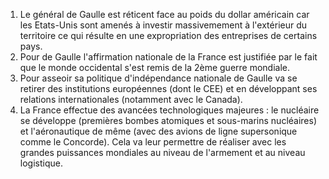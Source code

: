 1. Le général de Gaulle est réticent face au poids du dollar américain car les Etats-Unis sont amenés à investir massivemement à l'extérieur du territoire ce qui résulte en une expropriation des entreprises de certains pays.
2. Pour de Gaulle l'affirmation nationale de la France est justifiée par le fait que le monde occidental s'est remis de la 2ème guerre mondiale.
3. Pour asseoir sa politique d'indépendance nationale de Gaulle va se retirer des institutions européennes (dont le CEE) et en développant ses relations internationales (notamment avec le Canada).
4. La France effectue des avancées technologiques majeures : le nucléaire se développe (premières bombes atomiques et sous-marins nucléaires) et l'aéronautique de même (avec des avions de ligne supersonique comme le Concorde). Cela va leur permettre de réaliser avec les grandes puissances mondiales au niveau de l'armement et au niveau logistique.